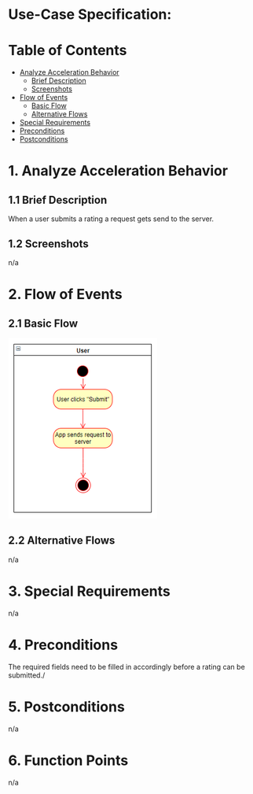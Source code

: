 # Use-Case Specification: 

# Table of Contents
- [Analyze Acceleration Behavior](#1-analyze-acceleration-behavior)
    - [Brief Description](#11-brief-description)
    - [Screenshots](#12-screenshots)
- [Flow of Events](#2-flow-of-events)
    - [Basic Flow](#21-basic-flow)
    - [Alternative Flows](#22-alternative-flows)
- [Special Requirements](#3-special-requirements)
- [Preconditions](#4-preconditions)
- [Postconditions](#5-postconditions)

# 1. Analyze Acceleration Behavior
## 1.1 Brief Description

When a user submits a rating a request gets send to the server.

## 1.2 Screenshots

n/a


# 2. Flow of Events
## 2.1 Basic Flow

<img src="Submit Rating to Server.png" />

## 2.2 Alternative Flows

n/a

# 3. Special Requirements

n/a

# 4. Preconditions

The required fields need to be filled in accordingly before a rating can be submitted./

# 5. Postconditions

n/a

# 6. Function Points

n/a